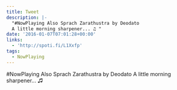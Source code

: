 ```yaml
---
title: Tweet
description: |-
  "#NowPlaying Also Sprach Zarathustra by Deodato
  A little morning sharpener... ♫ "
date: '2016-01-07T07:01:28+00:00'
links:
  - 'http://spoti.fi/L1Xxfp'
tags:
  - NowPlaying
---
```

#NowPlaying Also Sprach Zarathustra by Deodato
A little morning sharpener... ♫ 
